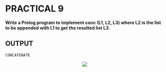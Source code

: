 # PRACTICAL 9
**Write a Prolog program to implement conc (L1, L2, L3) where L2 is the list to be appended with L1 to get the resulted list L3.**

## OUTPUT

`CONCATENATE`
<p align="center">
<img src="https://user-images.githubusercontent.com/68191677/218272701-d3a33f32-c319-49c8-8d5b-93713246b77d.png"  />
</p>